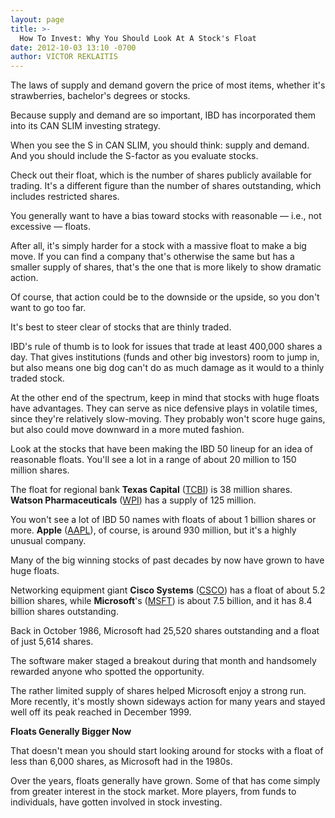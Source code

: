 ```yaml
---
layout: page
title: >-
  How To Invest: Why You Should Look At A Stock's Float
date: 2012-10-03 13:10 -0700
author: VICTOR REKLAITIS
---
```





The laws of supply and demand govern the price of most items, whether it's strawberries, bachelor's degrees or stocks.


Because supply and demand are so important, IBD has incorporated them into its CAN SLIM investing strategy.


When you see the S in CAN SLIM, you should think: supply and demand. And you should include the S-factor as you evaluate stocks.


Check out their float, which is the number of shares publicly available for trading. It's a different figure than the number of shares outstanding, which includes restricted shares.


You generally want to have a bias toward stocks with reasonable — i.e., not excessive — floats.


After all, it's simply harder for a stock with a massive float to make a big move. If you can find a company that's otherwise the same but has a smaller supply of shares, that's the one that is more likely to show dramatic action.


Of course, that action could be to the downside or the upside, so you don't want to go too far.


It's best to steer clear of stocks that are thinly traded.


IBD's rule of thumb is to look for issues that trade at least 400,000 shares a day. That gives institutions (funds and other big investors) room to jump in, but also means one big dog can't do as much damage as it would to a thinly traded stock.


At the other end of the spectrum, keep in mind that stocks with huge floats have advantages. They can serve as nice defensive plays in volatile times, since they're relatively slow-moving. They probably won't score huge gains, but also could move downward in a more muted fashion.


Look at the stocks that have been making the IBD 50 lineup for an idea of reasonable floats. You'll see a lot in a range of about 20 million to 150 million shares.


The float for regional bank **Texas Capital** ([TCBI](https://research.investors.com/quote.aspx?symbol=TCBI)) is 38 million shares. **Watson Pharmaceuticals** ([WPI](https://research.investors.com/quote.aspx?symbol=WPI)) has a supply of 125 million.


You won't see a lot of IBD 50 names with floats of about 1 billion shares or more. **Apple** ([AAPL](https://research.investors.com/quote.aspx?symbol=AAPL)), of course, is around 930 million, but it's a highly unusual company.


Many of the big winning stocks of past decades by now have grown to have huge floats.


Networking equipment giant **Cisco Systems** ([CSCO](https://research.investors.com/quote.aspx?symbol=CSCO)) has a float of about 5.2 billion shares, while **Microsoft**'s ([MSFT](https://research.investors.com/quote.aspx?symbol=MSFT)) is about 7.5 billion, and it has 8.4 billion shares outstanding.


Back in October 1986, Microsoft had 25,520 shares outstanding and a float of just 5,614 shares.


The software maker staged a breakout during that month and handsomely rewarded anyone who spotted the opportunity.


The rather limited supply of shares helped Microsoft enjoy a strong run. More recently, it's mostly shown sideways action for many years and stayed well off its peak reached in December 1999.


**Floats Generally Bigger Now**


That doesn't mean you should start looking around for stocks with a float of less than 6,000 shares, as Microsoft had in the 1980s.


Over the years, floats generally have grown. Some of that has come simply from greater interest in the stock market. More players, from funds to individuals, have gotten involved in stock investing.




